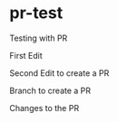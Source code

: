 # pr-test
Testing with PR

First Edit

Second Edit to create a PR

Branch to create a PR

Changes to the PR